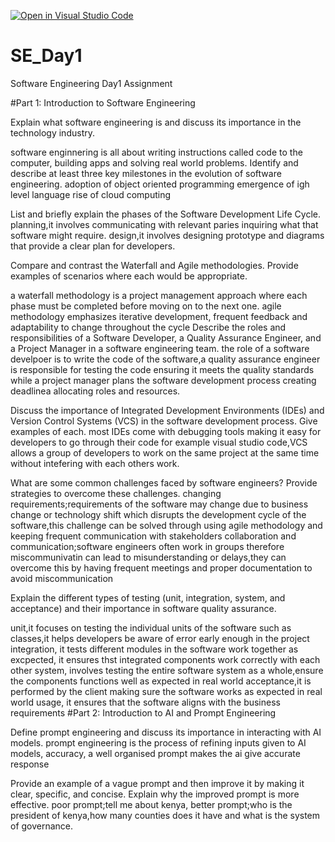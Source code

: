 [![Open in Visual Studio Code](https://classroom.github.com/assets/open-in-vscode-2e0aaae1b6195c2367325f4f02e2d04e9abb55f0b24a779b69b11b9e10269abc.svg)](https://classroom.github.com/online_ide?assignment_repo_id=18407080&assignment_repo_type=AssignmentRepo)
# SE_Day1
Software Engineering Day1 Assignment

#Part 1: Introduction to Software Engineering

Explain what software engineering is and discuss its importance in the technology industry.

software enginnering is all about writing instructions called code to the computer, building apps and solving real world problems.
Identify and describe at least three key milestones in the evolution of software engineering.
adoption of object oriented programming
emergence of igh level language
rise of cloud computing

List and briefly explain the phases of the Software Development Life Cycle.
planning,it involves communicating with relevant paries inquiring what that software might require.
design,it involves designing prototype and diagrams that provide a clear plan for developers.

Compare and contrast the Waterfall and Agile methodologies. Provide examples of scenarios where each would be appropriate.

a waterfall methodology is a project management approach where each phase must be completed before moving on to the next one. agile methodology emphasizes iterative development, frequent feedback and adaptability to change throughout the cycle
Describe the roles and responsibilities of a Software Developer, a Quality Assurance Engineer, and a Project Manager in a software engineering team.
 the role of a software develpoer is to write the code of the software,a quality assurance engineer is responsible for testing the code ensuring it meets the quality standards while a project manager plans the software development process creating deadlinea allocating roles and resources.

Discuss the importance of Integrated Development Environments (IDEs) and Version Control Systems (VCS) in the software development process. Give examples of each.
most IDEs come with debugging tools making it easy for developers to go through their code for example visual studio code,VCS allows a group of developers to work on the same project at the same time without intefering with each others work.

What are some common challenges faced by software engineers? Provide strategies to overcome these challenges.
changing requirements;requirements of the software may change due to business change or technology shift which disrupts the development cycle of the software,this challenge can be solved through using agile methodology and keeping frequent communication with stakeholders
collaboration and communication;software engineers often work in groups therefore miscommunivatin can lead to misunderstanding or delays,they can overcome this by having frequent meetings and proper documentation to avoid miscommunication

Explain the different types of testing (unit, integration, system, and acceptance) and their importance in software quality assurance.

unit,it focuses on testing the individual units of the software such as classes,it helps developers be aware of error early enough in the project
integration, it tests different modules in the software work together as excpected, it ensures thst integrated components work correctly with each other
system, involves testing the entire software system as a whole,ensure the components functions well as expected in real world
acceptance,it is performed by the client making sure the software works as expected in real world usage, it ensures that the software aligns with the business requirements
#Part 2: Introduction to AI and Prompt Engineering


Define prompt engineering and discuss its importance in interacting with AI models.
prompt engineering is the process of refining inputs given to AI models,
accuracy, a well organised prompt makes the ai give accurate response


Provide an example of a vague prompt and then improve it by making it clear, specific, and concise. Explain why the improved prompt is more effective.
poor prompt;tell me about kenya,
better prompt;who is the president of kenya,how many counties does it have and what is the system of governance.
